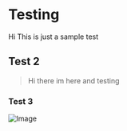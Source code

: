 # Testing
Hi This is just a sample test 

## Test 2

>Hi there im here and testing

### Test 3

![Image](https://www.google.com/url?sa=i&source=images&cd=&cad=rja&uact=8&ved=2ahUKEwj-gKPxlOrhAhXlc98KHZxSD6IQjRx6BAgBEAU&url=https%3A%2F%2Fwww.youtube.com%2Fwatch%3Fv%3Dk_UVAKEfU7A&psig=AOvVaw3UdcI9gfQsCXZMgH541_G_&ust=1556243856829847)
